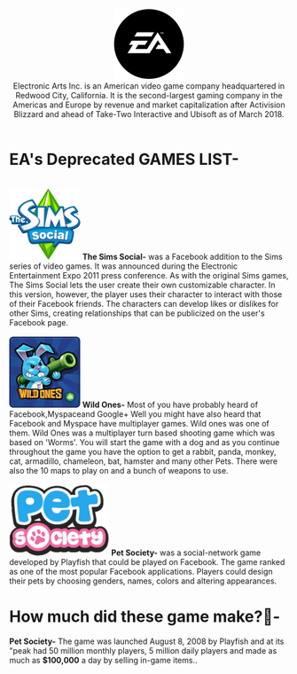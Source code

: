 <p align="center">
  <br>
  <img  src="./logo.png" alt="EA GAMES" width="128" height="128">
  <br>
  Electronic Arts Inc. is an American video game company headquartered in Redwood City, California. It is the second-largest gaming company in the Americas and Europe by revenue and market capitalization after Activision Blizzard and ahead of Take-Two Interactive and Ubisoft as of March 2018.
  </br>
  </br>
</p>

# EA's Deprecated GAMES LIST-

<br>
<img src="./Sims.png" alt="The Sims Social" width="128" height="128">
<b>The Sims Social-</b> was a Facebook addition to the Sims series of video games. It was announced during the Electronic Entertainment Expo 2011 press conference. As with the original Sims games, The Sims Social lets the user create their own customizable character. In this version, however, the player uses their character to interact with those of their Facebook friends. The characters can develop likes or dislikes for other Sims, creating relationships that can be publicized on the user's Facebook page.
</br>
  
<br>
<img src="./Wildones.jpg" alt="Wild ones" width="128" height="128">
<b>Wild Ones-</b> Most of you have probably heard of Facebook,Myspaceand Google+ Well you might have also heard that Facebook and Myspace have multiplayer games. Wild ones was one of them. Wild Ones was a multiplayer turn based shooting game which was based on 'Worms'. You will start the game with a dog and as you continue throughout the game you have the option to get a rabbit, panda, monkey, cat, armadillo, chameleon, bat, hamster and many other Pets. There were also the 10 maps to play on and a bunch of weapons to use.
</br>
  
<br>
<img src="./PetSociety.png" alt="Pet Society" width="180" height="128">
<b>Pet Society-</b> was a social-network game developed by Playfish that could be played on Facebook. The game ranked as one of the most popular Facebook applications. Players could design their pets by choosing genders, names, colors and altering appearances.
</br>

# How much did these game make?🤔-
<b>Pet Society-</b> The game was launched August 8, 2008 by Playfish and at its "peak had 50 million monthly players, 5 million daily players and made as much as <b>$100,000</b> a day by selling in-game items..
</br>

